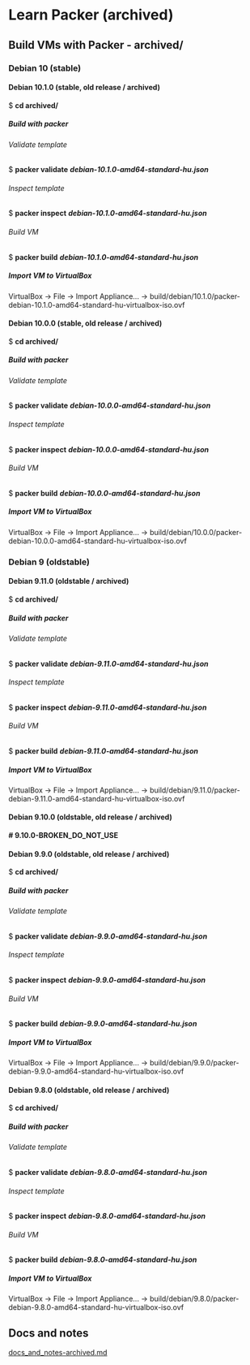 # Learn Packer (archived)

## Build VMs with Packer - archived/

### Debian 10 (stable)

#### Debian 10.1.0 (stable, old release / archived)

$ **cd archived/**

##### Build with packer

###### Validate template

$ **packer validate** ***debian-10.1.0-amd64-standard-hu.json***  

###### Inspect template

$ **packer inspect** ***debian-10.1.0-amd64-standard-hu.json***  

###### Build VM

$ **packer build** ***debian-10.1.0-amd64-standard-hu.json***  

##### Import VM to VirtualBox

VirtualBox -> File -> Import Appliance... -> build/debian/10.1.0/packer-debian-10.1.0-amd64-standard-hu-virtualbox-iso.ovf  

#### Debian 10.0.0 (stable, old release / archived)

$ **cd archived/**

##### Build with packer

###### Validate template

$ **packer validate** ***debian-10.0.0-amd64-standard-hu.json***  

###### Inspect template

$ **packer inspect** ***debian-10.0.0-amd64-standard-hu.json***  

###### Build VM

$ **packer build** ***debian-10.0.0-amd64-standard-hu.json***  

##### Import VM to VirtualBox

VirtualBox -> File -> Import Appliance... -> build/debian/10.0.0/packer-debian-10.0.0-amd64-standard-hu-virtualbox-iso.ovf  

### Debian 9 (oldstable)

#### Debian 9.11.0 (oldstable / archived)

$ **cd archived/**

##### Build with packer

###### Validate template

$ **packer validate** ***debian-9.11.0-amd64-standard-hu.json***  

###### Inspect template

$ **packer inspect** ***debian-9.11.0-amd64-standard-hu.json***  

###### Build VM

$ **packer build** ***debian-9.11.0-amd64-standard-hu.json***  

##### Import VM to VirtualBox

VirtualBox -> File -> Import Appliance... -> build/debian/9.11.0/packer-debian-9.11.0-amd64-standard-hu-virtualbox-iso.ovf  

#### Debian 9.10.0 (oldstable, old release / archived)

**# 9.10.0-BROKEN_DO_NOT_USE**

#### Debian 9.9.0 (oldstable, old release / archived)

$ **cd archived/**

##### Build with packer

###### Validate template

$ **packer validate** ***debian-9.9.0-amd64-standard-hu.json***  

###### Inspect template

$ **packer inspect** ***debian-9.9.0-amd64-standard-hu.json***  

###### Build VM

$ **packer build** ***debian-9.9.0-amd64-standard-hu.json***  

##### Import VM to VirtualBox

VirtualBox -> File -> Import Appliance... -> build/debian/9.9.0/packer-debian-9.9.0-amd64-standard-hu-virtualbox-iso.ovf  

#### Debian 9.8.0 (oldstable, old release / archived)

$ **cd archived/**

##### Build with packer

###### Validate template

$ **packer validate** ***debian-9.8.0-amd64-standard-hu.json***  

###### Inspect template

$ **packer inspect** ***debian-9.8.0-amd64-standard-hu.json***  

###### Build VM

$ **packer build** ***debian-9.8.0-amd64-standard-hu.json***  

##### Import VM to VirtualBox

VirtualBox -> File -> Import Appliance... -> build/debian/9.8.0/packer-debian-9.8.0-amd64-standard-hu-virtualbox-iso.ovf  

## Docs and notes

[docs_and_notes-archived.md](docs_and_notes-archived.md)  
